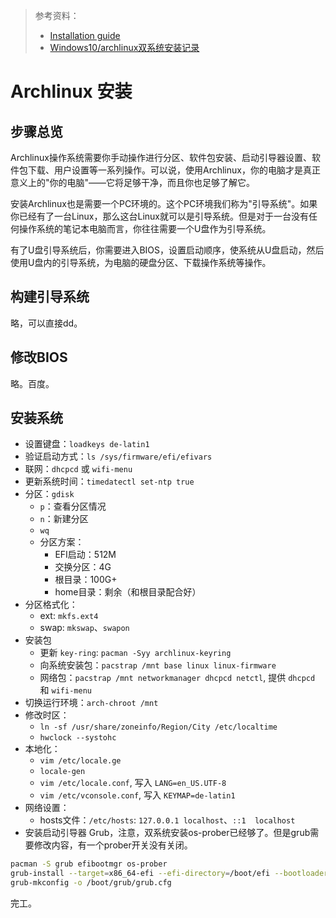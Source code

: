 > 参考资料：
>
> - [Installation guide](https://wiki.archlinux.org/title/Installation_guide)
> - [Windows10/archlinux双系统安装记录](https://zhuanlan.zhihu.com/p/126725824)

# Archlinux 安装

## 步骤总览

Archlinux操作系统需要你手动操作进行分区、软件包安装、启动引导器设置、软件包下载、用户设置等一系列操作。可以说，使用Archlinux，你的电脑才是真正意义上的"你的电脑"——它将足够干净，而且你也足够了解它。

安装Archlinux也是需要一个PC环境的。这个PC环境我们称为"引导系统"。如果你已经有了一台Linux，那么这台Linux就可以是引导系统。但是对于一台没有任何操作系统的笔记本电脑而言，你往往需要一个U盘作为引导系统。

有了U盘引导系统后，你需要进入BIOS，设置启动顺序，使系统从U盘启动，然后使用U盘内的引导系统，为电脑的硬盘分区、下载操作系统等操作。

## 构建引导系统

略，可以直接dd。

## 修改BIOS

略。百度。

## 安装系统

- 设置键盘：`loadkeys de-latin1`
- 验证启动方式：`ls /sys/firmware/efi/efivars`
- 联网：`dhcpcd` 或 `wifi-menu`
- 更新系统时间：`timedatectl set-ntp true`
- 分区：`gdisk`
    - `p`：查看分区情况
    - `n`：新建分区
    - `wq`
    - 分区方案：
        - EFI启动：512M
        - 交换分区：4G
        - 根目录：100G+
        - home目录：剩余（和根目录配合好）
- 分区格式化：
    - ext: `mkfs.ext4`
    - swap: `mkswap`、`swapon`
- 安装包
    - 更新 `key-ring`: `pacman -Syy archlinux-keyring`
    - 向系统安装包：`pacstrap /mnt base linux linux-firmware`
    - 网络包：`pacstrap /mnt networkmanager dhcpcd netctl`, 提供 `dhcpcd` 和 `wifi-menu`
- 切换运行环境：`arch-chroot /mnt`
- 修改时区：
    - `ln -sf /usr/share/zoneinfo/Region/City /etc/localtime`
    - `hwclock --systohc`
- 本地化：
    - `vim /etc/locale.ge`
    - `locale-gen`
    - `vim /etc/locale.conf`, 写入 `LANG=en_US.UTF-8`
    - `vim /etc/vconsole.conf`, 写入 `KEYMAP=de-latin1`
- 网络设置：
    - hosts文件：`/etc/hosts`: `127.0.0.1 localhost`、`::1  localhost`
- 安装启动引导器 Grub，注意，双系统安装os-prober已经够了。但是grub需要修改内容，有一个prober开关没有关闭。
``` sh
pacman -S grub efibootmgr os-prober 
grub-install --target=x86_64-efi --efi-directory=/boot/efi --bootloader-id=archlinux
grub-mkconfig -o /boot/grub/grub.cfg
```

完工。